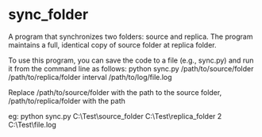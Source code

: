 # sync_folder
 A program that synchronizes two folders: source and replica. The program maintains a full, identical copy of source folder at replica folder.
 
 To use this program, you can save the code to a file (e.g., sync.py) and run it from the command line as follows:
python sync.py /path/to/source/folder /path/to/replica/folder interval /path/to/log/file.log

Replace /path/to/source/folder with the path to the source folder, /path/to/replica/folder with the path

eg: python sync.py C:\Test\source_folder C:\Test\replica_folder 2 C:\Test\file.log

